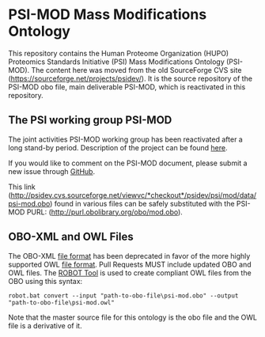 # PSI-MOD Mass Modifications Ontology

This repository contains the Human Proteome Organization (HUPO) Proteomics Standards Initiative (PSI) Mass Modifications Ontology (PSI-MOD). The content here was moved from the old SourceForge CVS site (https://sourceforge.net/projects/psidev/). It is the source repository of the PSI-MOD obo file, main deliverable PSI-MOD, which is reactivated in this repository.

## The PSI working group PSI-MOD  
The joint activities PSI-MOD working group has been reactivated after a long stand-by period. Description of the project can be found [here](http://www.psidev.info/groups/protein-modifications).

If you would like to comment on the PSI-MOD document, please submit a new issue through [GitHub](https://github.com/HUPO-PSI/psi-mod-CV/issues).

This link (http://psidev.cvs.sourceforge.net/viewvc/*checkout*/psidev/psi/mod/data/psi-mod.obo) found in various files can be safely substituted with the PSI-MOD PURL: (http://purl.obolibrary.org/obo/mod.obo).

## OBO-XML and OWL Files
The OBO-XML [file format](http://www-legacy.geneontology.org/GO.format.shtml#OBO-XML) has been deprecated in favor of the more highly supported OWL [file format](https://www.w3.org/OWL/). Pull Requests MUST include updated OBO and OWL files. The [ROBOT Tool](http://robot.obolibrary.org/) is used to create compliant OWL files from the OBO using this syntax:

	robot.bat convert --input "path-to-obo-file\psi-mod.obo" --output "path-to-obo-file\psi-mod.owl"

Note that the master source file for this ontology is the obo file and the OWL file is a derivative of it.
